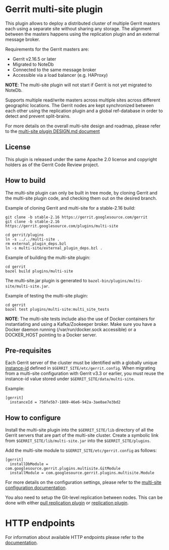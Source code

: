 # Gerrit multi-site plugin

This plugin allows to deploy a distributed cluster of multiple Gerrit masters
each using a separate site without sharing any storage. The alignment between
the masters happens using the replication plugin and an external message broker.

Requirements for the Gerrit masters are:

- Gerrit v2.16.5 or later
- Migrated to NoteDb
- Connected to the same message broker
- Accessible via a load balancer (e.g. HAProxy)

**NOTE**: The multi-site plugin will not start if Gerrit is not yet migrated
to NoteDb.

Supports multiple read/write masters across multiple sites across different
geographic locations. The Gerrit nodes are kept synchronized
between each other using the replication plugin and a global ref-database in
order to detect and prevent split-brains.

For more details on the overall multi-site design and roadmap, please refer
to the [multi-site plugin DESIGN.md document](DESIGN.md)

## License

This plugin is released under the same Apache 2.0 license and copyright holders
as of the Gerrit Code Review project.

## How to build

The multi-site plugin can only be built in tree mode, by cloning
Gerrit and the multi-site plugin code, and checking them out on the desired branch.

Example of cloning Gerrit and multi-site for a stable-2.16 build:

```
git clone -b stable-2.16 https://gerrit.googlesource.com/gerrit
git clone -b stable-2.16 https://gerrit.googlesource.com/plugins/multi-site

cd gerrit/plugins
ln -s ../../multi-site .
rm external_plugin_deps.bzl
ln -s multi-site/external_plugin_deps.bzl .
```

Example of building the multi-site plugin:

```
cd gerrit
bazel build plugins/multi-site
```

The multi-site.jar plugin is generated to `bazel-bin/plugins/multi-site/multi-site.jar`.

Example of testing the multi-site plugin:

```
cd gerrit
bazel test plugins/multi-site:multi_site_tests
```

**NOTE**: The multi-site tests include also the use of Docker containers for
instantiating and using a Kafka/Zookeeper broker. Make sure you have a Docker
daemon running (/var/run/docker.sock accessible) or a DOCKER_HOST pointing to
a Docker server.

## Pre-requisites

Each Gerrit server of the cluster must be identified with a globally unique
[instance-id](https://gerrit-documentation.storage.googleapis.com/Documentation/3.4.5/config-gerrit.html#gerrit.instanceId)
defined in `$GERRIT_SITE/etc/gerrit.config`.
When migrating from a multi-site configuration with Gerrit v3.3 or earlier,
you must reuse the instance-id value stored under `$GERRIT_SITE/data/multi-site`.

Example:

```
[gerrit]
  instanceId = 758fe5b7-1869-46e6-942a-3ae0ae7e3bd2
```

## How to configure

Install the multi-site plugin into the `$GERRIT_SITE/lib` directory of all
the Gerrit servers that are part of the multi-site cluster.
Create a symbolic link from `$GERRIT_SITE/lib/multi-site.jar` into the
`$GERRIT_SITE/plugins`.

Add the multi-site module to `$GERRIT_SITE/etc/gerrit.config` as follows:

```
[gerrit]
  installDbModule = com.googlesource.gerrit.plugins.multisite.GitModule
  installModule = com.googlesource.gerrit.plugins.multisite.Module
```

For more details on the configuration settings, please refer to the
[multi-site configuration documentation](src/main/resources/Documentation/config.md).

You also need to setup the Git-level replication between nodes.
This can be done with either [pull replication plugin](https://gerrit.googlesource.com/plugins/pull-replication/+/refs/heads/master/src/main/resources/Documentation/config.md)
or [replication plugin](https://gerrit.googlesource.com/plugins/replication/+/refs/heads/master/src/main/resources/Documentation/config.md).

# HTTP endpoints

For information about available HTTP endpoints please refer to
the [documentation](src/main/resources/Documentation/http-endpoints.md).
